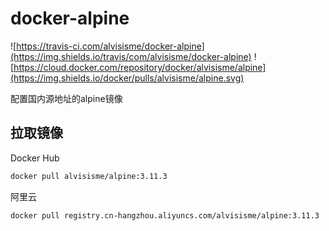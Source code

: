 # docker-alpine

![https://travis-ci.com/alvisisme/docker-alpine](https://img.shields.io/travis/com/alvisisme/docker-alpine)
![https://cloud.docker.com/repository/docker/alvisisme/alpine](https://img.shields.io/docker/pulls/alvisisme/alpine.svg)

配置国内源地址的alpine镜像

## 拉取镜像

Docker Hub
```bash
docker pull alvisisme/alpine:3.11.3
```

阿里云
```bash
docker pull registry.cn-hangzhou.aliyuncs.com/alvisisme/alpine:3.11.3
```
